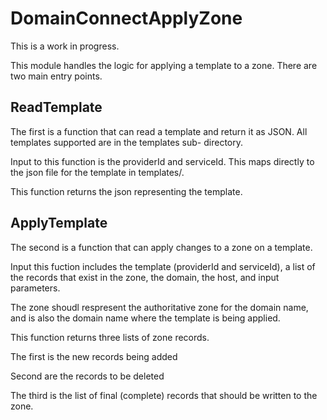# DomainConnectApplyZone

This is a work in progress. 

This module handles the logic for applying a template to a zone.
There are two main entry points.

## ReadTemplate

The first is a function that can read a template and return it
as JSON.  All templates supported are in the templates sub-
directory. 

Input to this function is the providerId and serviceId. This maps
directly to the json file for the template in 
templates/<providerId>.<serviceId>
  
This function returns the json representing the template.

## ApplyTemplate

The second is a function that can apply changes to a zone on a 
template.  

Input this fuction includes the template (providerId and serviceId), 
a list of the records that exist in the zone, the domain, the host, and
input parameters.

The zone shoudl respresent the authoritative zone for the domain name, and is
also the domain name where the template is being applied.

This function returns three lists of zone records.

The first is the new records being added

Second are the records to be deleted

The third is the list of final (complete) records that should be written to the zone.
